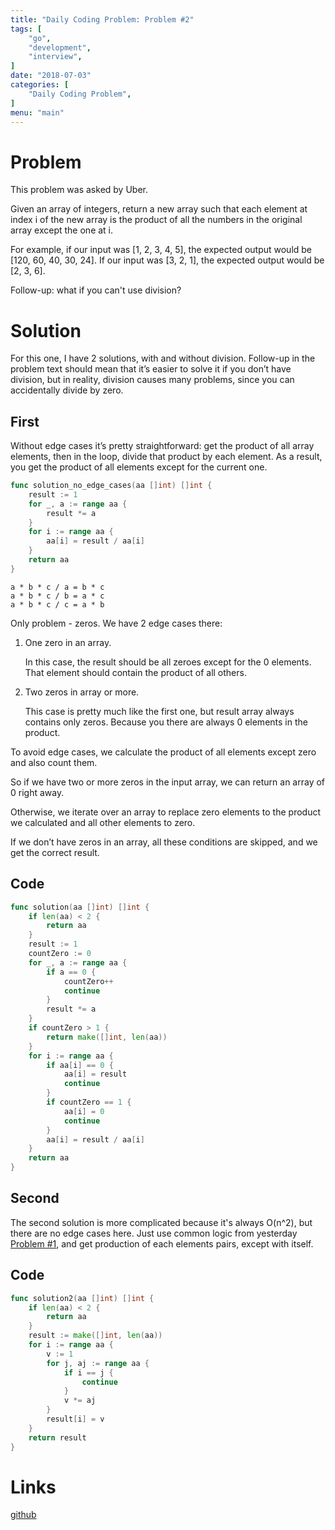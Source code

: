 ```yaml
---
title: "Daily Coding Problem: Problem #2"
tags: [
    "go",
    "development",
    "interview",
]
date: "2018-07-03"
categories: [
    "Daily Coding Problem",
]
menu: "main"
---
```


# Problem 

This problem was asked by Uber.

Given an array of integers, return a new array such that each element at
index i of the new array is the product of all the numbers in the original array except the one at i.

For example, if our input was [1, 2, 3, 4, 5], the expected output would be [120, 60, 40, 30, 24].
If our input was [3, 2, 1], the expected output would be [2, 3, 6].

Follow-up: what if you can't use division?

# Solution

For this one, I have 2 solutions, with and without division. Follow-up in the
problem text should mean that it’s easier to solve it if you don’t have division,
but in reality, division causes many problems, since you can accidentally divide by zero.

## First

Without edge cases it’s pretty straightforward: get the product of all array elements,
then in the loop, divide that product by each element. As a result,
you get the product of all elements except for the current one.

```go
func solution_no_edge_cases(aa []int) []int {
	result := 1
	for _, a := range aa {
		result *= a
	}
	for i := range aa {
		aa[i] = result / aa[i]
	}
	return aa
}
```

```
a * b * c / a = b * c 
a * b * c / b = a * c 
a * b * c / c = a * b 
```

Only problem - zeros. We have 2 edge cases there: 

1. One zero in an array.

    In this case, the result should be all zeroes except for the 0 elements.
    That element should contain the product of all others. 

2.  Two zeros in array or more.

    This case is pretty much like the first one, but result array always
    contains only zeros. Because you there are always 0 elements in the product.




To avoid edge cases, we calculate the product of all elements except zero and also count them.

So if we have two or more zeros in the input array, we can return an array of 0 right away.

Otherwise, we iterate over an array to replace zero elements to the product we
calculated and all other elements to zero.

If we don’t have zeros in an array, all these conditions are skipped,
and we get the correct result.


## Code 
```go
func solution(aa []int) []int {
	if len(aa) < 2 {
		return aa
	}
	result := 1
	countZero := 0
	for _, a := range aa {
		if a == 0 {
			countZero++
			continue
		}
		result *= a
	}
	if countZero > 1 {
		return make([]int, len(aa))
	}
	for i := range aa {
		if aa[i] == 0 {
			aa[i] = result
			continue
		}
		if countZero == 1 {
			aa[i] = 0
			continue
		}
		aa[i] = result / aa[i]
	}
	return aa
}
```


## Second

The second solution is more complicated because it's always O(n^2), but there are no edge cases here. 
Just use common logic from yesterday [Problem #1](../2018-07-02), and get production of each 
elements pairs, except with itself.

## Code

```go
func solution2(aa []int) []int {
	if len(aa) < 2 {
		return aa
	}
	result := make([]int, len(aa))
	for i := range aa {
		v := 1
		for j, aj := range aa {
			if i == j {
				continue
			}
			v *= aj
		}
		result[i] = v
	}
	return result
}
```

# Links

[github](https://github.com/ngalayko/dcp/tree/master/problems/2018-07-03)

